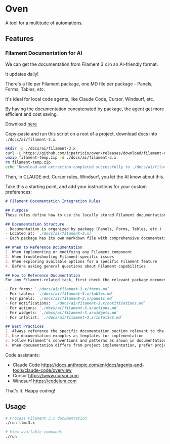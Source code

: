 # Oven

A tool for a multitude of automations.

## Features

### Filament Documentation for AI

We can get the documentation from Filament 3.x in an AI-friendly format.

It updates daily!

There's a file per Filament package, one MD file per package - Panels, Forms, Tables, etc.

It's ideal for local code agents, like Claude Code, Cursor, Windsurf, etc.

By having the documentation concatenated by package, the agent get more efficient and cost saving.

Download [here](https://github.com/ijpatricio/oven/releases/download/filament-docs/filament-3.x-packages-3.x.zip)

Copy-paste and run this script on a root of a project, download docs into `./docs/ai/filament-3.x`.

```bash
mkdir -p ./docs/ai/filament-3.x
curl -L https://github.com/ijpatricio/oven/releases/download/filament-docs/filament-3.x-packages-3.x.zip -o filament-temp.zip
unzip filament-temp.zip -d ./docs/ai/filament-3.x
rm filament-temp.zip
echo "Download and extraction completed successfully to ./docs/ai/filament-3.x"
```

Then, in CLAUDE.md, Cursor rules, Windsurf, you let the AI know about this.

Take this a starting point, and add your instructions for your custom preferences:

```md
# Filament Documentation Integration Rules

## Purpose
These rules define how to use the locally stored Filament documentation when working with this project.

## Documentation Structure
- Documentation is organized by package (Panels, Forms, Tables, etc.)
- Located at: `./docs/ai/filament-3.x/`
- Each package has its own markdown file with comprehensive documentation

## When to Reference Documentation
1. When implementing or modifying any Filament component
2. When troubleshooting Filament-specific issues
3. When exploring available options for a specific Filament feature
4. Before asking general questions about Filament capabilities

## How to Reference Documentation
For any Filament-related task, first check the relevant package documentation:

- For forms: `./docs/ai/filament-3.x/forms.md`
- For tables: `./docs/ai/filament-3.x/tables.md`
- For panels: `./docs/ai/filament-3.x/panels.md`
- For notifications: `./docs/ai/filament-3.x/notifications.md`
- For actions: `./docs/ai/filament-3.x/actions.md`
- For widgets: `./docs/ai/filament-3.x/widgets.md`
- For infolist: `./docs/ai/filament-3.x/infolist.md`

## Best Practices
1. Always reference the specific documentation section relevant to the current task
2. Use documentation examples as templates for implementation
3. Follow Filament's conventions and patterns as shown in documentation
4. When documentation differs from project implementation, prefer project-specific patterns
```

Code assistants:

- Claude Code https://docs.anthropic.com/en/docs/agents-and-tools/claude-code/overview
- Cursor https://www.cursor.com
- Windsurf https://codeium.com

That's it. Happy coding!

## Usage

```bash
# Process Filament 3.x documentation
./run llm:3.x

# View available commands
./run
```









